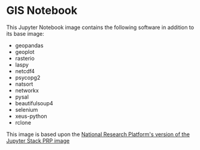 # GIS Notebook

This Jupyter Notebook image contains the following software in addition to its base image:
- geopandas
- geoplot
- rasterio
- laspy
- netcdf4
- psycopg2
- natsort
- networkx
- pysal
- beautifulsoup4
- selenium
- xeus-python
- rclone

This image is based upon the [National Research Platform's version of the Jupyter Stack PRP image](https://gitlab.nrp-nautilus.io/prp/jupyter-stack/-/tree/prp/images/prp-notebook)
